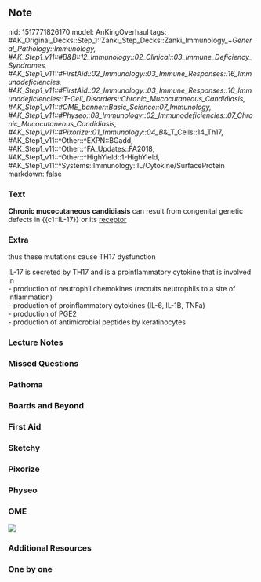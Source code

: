 ## Note
nid: 1517771826170
model: AnKingOverhaul
tags: #AK_Original_Decks::Step_1::Zanki_Step_Decks::Zanki_Immunology_+_General_Pathology::Immunology, #AK_Step1_v11::#B&B::12_Immunology::02_Clinical::03_Immune_Deficiency_Syndromes, #AK_Step1_v11::#FirstAid::02_Immunology::03_Immune_Responses::16_Immunodeficiencies, #AK_Step1_v11::#FirstAid::02_Immunology::03_Immune_Responses::16_Immunodeficiencies::T-Cell_Disorders::Chronic_Mucocutaneous_Candidiasis, #AK_Step1_v11::#OME_banner::Basic_Science::07_Immunology, #AK_Step1_v11::#Physeo::08_Immunology::02_Immunodeficiencies::07_Chronic_Mucocutaneous_Candidiasis, #AK_Step1_v11::#Pixorize::01_Immunology::04_B_&_T_Cells::14_Th17, #AK_Step1_v11::^Other::^EXPN::BGadd, #AK_Step1_v11::^Other::^FA_Updates::FA2018, #AK_Step1_v11::^Other::^HighYield::1-HighYield, #AK_Step1_v11::^Systems::Immunology::IL/Cytokine/SurfaceProtein
markdown: false

### Text
<b>Chronic mucocutaneous candidiasis</b> can result from congenital
genetic defects in {{c1::IL-17}} or its <u>receptor</u>

### Extra
thus these mutations cause TH17 dysfunction
<div>
  IL-17 is secreted by TH17 and is a proinflammatory cytokine that
  is involved in
</div>
<div>
  - production of neutrophil chemokines (recruits neutrophils to a
  site of inflammation)
</div>
<div>
  - production of proinflammatory cytokines (IL-6, IL-1B, TNFa)
</div>
<div>
  - production of PGE2
</div>
<div>
  - production of antimicrobial peptides by keratinocytes
</div>

### Lecture Notes


### Missed Questions


### Pathoma


### Boards and Beyond


### First Aid


### Sketchy


### Pixorize


### Physeo


### OME
<div class="ome-widget">
  <a href=
  "https://onlinemeded.org/spa/immunology?ref=anki"><img src=
  "_OME_AnkiFlashcards_Topic_2.png"></a>
</div>

### Additional Resources


### One by one

